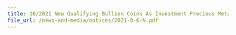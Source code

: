 ```yaml
---
title: 10/2021 New Qualifying Bullion Coins As Investment Precious Metals
file_url: /news-and-media/notices/2021-8-6-N.pdf
---
```

